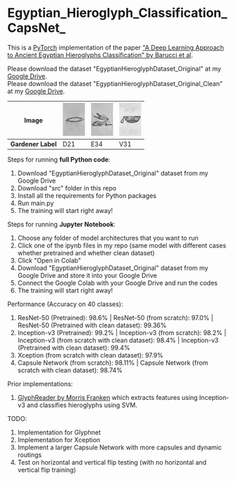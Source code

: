 # Egyptian_Hieroglyph_Classification_CapsNet_

This is a [PyTorch](https://pytorch.org/) implementation of the paper ["A Deep Learning Approach to Ancient Egyptian Hieroglyphs Classification" by Barucci et al](https://ieeexplore.ieee.org/stamp/stamp.jsp?arnumber=9528382&tag=1).

Please download the dataset "EgyptianHieroglyphDataset_Original" at my [Google Drive](https://drive.google.com/drive/folders/1bhnMJ8NbCa-qw53EKy-olZp3cJKZU_jc?usp=sharing).<br />
Please download the dataset "EgyptianHieroglyphDataset_Original_Clean" at my [Google Drive](https://drive.google.com/drive/folders/1X5HdFvgWJOVtA-GxBLr1K_0FHJS2RZcZ?usp=sharing).

**Image** | ![alt text](/example/D21.png) | ![alt text](/example/E34.png) | ![alt text](/example/V31.png) 
------------ | ------------ | ------------- | -------------
**Gardener Label** | D21 | E34 | V31

Steps for running <b>full Python code</b>:
1. Download "EgyptianHieroglyphDataset_Original" dataset from my Google Drive
2. Download "src" folder in this repo
3. Install all the requirements for Python packages
4. Run main.py
5. The training will start right away!

Steps for running <b>Jupyter Notebook</b>:
1. Choose any folder of model architectures that you want to run
2. Click one of the ipynb files in my repo (same model with different cases whether pretrained and whether clean dataset)
3. Click "Open in Colab"
4. Download "EgyptianHieroglyphDataset_Original" dataset from my Google Drive and store it into your Google Drive
5. Connect the Google Colab with your Google Drive and run the codes
6. The training will start right away!

Performance (Accuracy on 40 classes):
1. ResNet-50 (Pretrained): 98.6% | ResNet-50 (from scratch): 97.0% | ResNet-50 (Pretrained with clean dataset): 99.36%
2. Inception-v3 (Pretrained): 99.2% | Inception-v3 (from scratch): 98.2% | Inception-v3 (from scratch with clean dataset): 98.4% | Inception-v3 (Pretrained with clean dataset): 99.4%
3. Xception (from scratch with clean dataset): 97.9%
4. Capsule Network (from scratch): 98.11% | Capsule Network (from scratch with clean dataset): 98.74%

Prior implementations:
1. [GlyphReader by Morris Franken](https://github.com/morrisfranken/glyphreader) which extracts features using Inception-v3 and classifies hieroglyphs using SVM.

TODO:
1. Implementation for Glyphnet
2. Implementation for Xception
3. Implement a larger Capsule Network with more capsules and dynamic routings
4. Test on horizontal and vertical flip testing (with no horizontal and vertical flip training)

